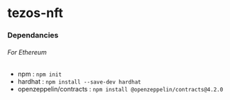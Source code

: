 # tezos-nft

### Dependancies

###### For Ethereum

- npm : `npm init`
- hardhat : `npm install --save-dev hardhat`
- openzeppelin/contracts : `npm install @openzeppelin/contracts@4.2.0`

